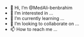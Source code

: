 - 👋 Hi, I’m @MedAli-benbrahim
- 👀 I’m interested in ...
- 🌱 I’m currently learning ...
- 💞️ I’m looking to collaborate on ...
- 📫 How to reach me ...

<!---
MedAli-benbrahim/MedAli-benbrahim is a ✨ special ✨ repository because its `README.md` (this file) appears on your GitHub profile.
You can click the Preview link to take a look at your changes.
--->
